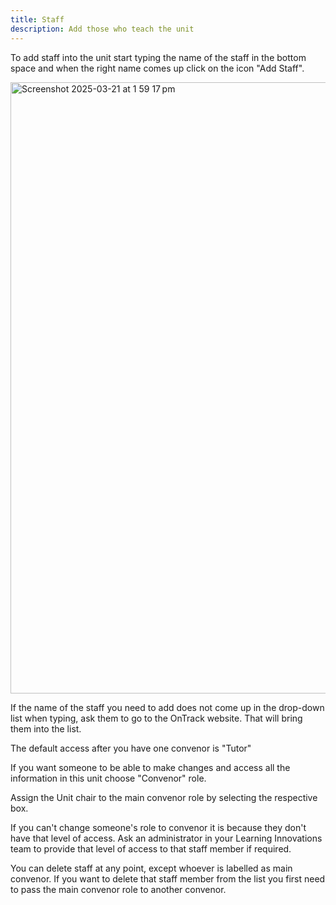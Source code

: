 ```yaml
---
title: Staff
description: Add those who teach the unit
---
```


To add staff into the unit start typing the name of the staff in the bottom space and when the right name comes up click on the icon "Add Staff".

<img width="978" alt="Screenshot 2025-03-21 at 1 59 17 pm" src="https://github.com/user-attachments/assets/1182dcdb-acec-4274-8558-d5988e83796f" />

If the name of the staff you need to add does not come up in the drop-down list when typing, ask them to go to the OnTrack website. That will bring them into the list.

The default access after you have one convenor is "Tutor"

If you want someone to be able to make changes and access all the information in this unit choose "Convenor" role. 

Assign the Unit chair to the main convenor role by selecting the respective box.

If you can't change someone's role to convenor it is because they don't have that level of access. Ask an administrator in your Learning Innovations team to provide that level of access to that staff member if required.

You can delete staff at any point, except whoever is labelled as main convenor. If you want to delete that staff member from the list you first need to pass the main convenor role to another convenor.

